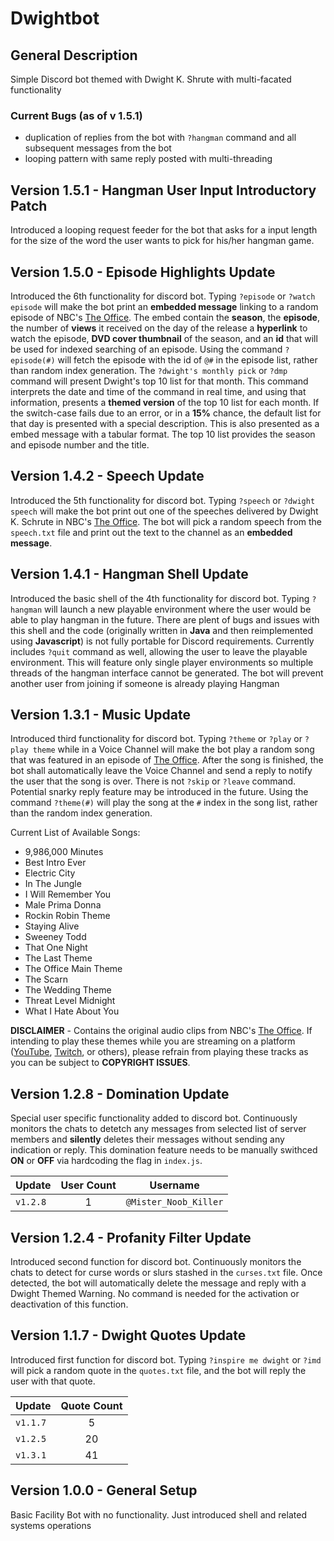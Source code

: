 # Dwightbot
## General Description
Simple Discord bot themed with Dwight K. Shrute with multi-facated functionality

### Current Bugs (as of v 1.5.1)
- duplication of replies from the bot with `?hangman` command and all subsequent messages from the bot
- looping pattern with same reply posted with multi-threading

## Version 1.5.1 - Hangman User Input Introductory Patch
Introduced a looping request feeder for the bot that asks for a input length for the size of the word the user wants to pick for his/her hangman game.

## Version 1.5.0 - Episode Highlights Update
Introduced the 6th functionality for discord bot.
Typing `?episode` or `?watch episode` will make the bot print an **embedded message** linking to a random episode of NBC's [The Office](https://www.peacocktv.com/stream-tv/the-office). The embed contain the **season**, the **episode**, the number of **views** it received on the day of the release a **hyperlink** to watch the episode, **DVD cover thumbnail** of the season, and an **id** that will be used for indexed searching of an episode. Using the command `?episode(#)` will fetch the episode with the id of `@#` in the episode list, rather than random index generation. The `?dwight's monthly pick` or `?dmp` command will present Dwight's top 10 list for that month. This command interprets the date and time of the command in real time, and using that information, presents a **themed version** of the top 10 list for each month. If the switch-case fails due to an error, or in a **15%** chance, the default list for that day is presented with a special description. This is also presented as a embed message with a tabular format. The top 10 list provides the season and episode number and the title.

## Version 1.4.2 - Speech Update
Introduced the 5th functionality for discord bot.
Typing `?speech` or `?dwight speech` will make the bot print out one of the speeches delivered by Dwight K. Schrute in NBC's [The Office](https://www.peacocktv.com/stream-tv/the-office). The bot will pick a random speech from the `speech.txt` file and print out the text to the channel as an **embedded message**.

## Version 1.4.1 - Hangman Shell Update
Introduced the basic shell of the 4th functionality for discord bot.
Typing `?hangman` will launch a new playable environment where the user would be able to play hangman in the future. There are plent of bugs and issues with this shell and the code (originally written in **Java** and then reimplemented using **Javascript**) is not fully portable for Discord requirements. Currently includes `?quit` command as well, allowing the user to leave the playable environment. This will feature only single player environments so multiple threads of the hangman interface cannot be generated. The bot will prevent another user from joining if someone is already playing Hangman

## Version 1.3.1 - Music Update
Introduced third functionality for discord bot.
Typing `?theme` or `?play` or `?play theme` while in a Voice Channel will make the bot play a random song that was featured in an episode of [The Office](https://www.peacocktv.com/stream-tv/the-office). After the song is finished, the bot shall automatically leave the Voice Channel and send a reply to notify the user that the song is over. There is not `?skip` or `?leave` command. Potential snarky reply feature may be introduced in the future. Using the command `?theme(#)` will play the song at the `#` index in the song list, rather than the random index generation.

Current List of Available Songs:
- 9,986,000 Minutes
- Best Intro Ever
- Electric City
- In The Jungle
- I Will Remember You
- Male Prima Donna
- Rockin Robin Theme
- Staying Alive
- Sweeney Todd
- That One Night
- The Last Theme
- The Office Main Theme
- The Scarn
- The Wedding Theme
- Threat Level Midnight
- What I Hate About You

**DISCLAIMER** - Contains the original audio clips from NBC's [The Office](https://www.peacocktv.com/stream-tv/the-office). If intending to play these themes while you are streaming on a platform ([YouTube](https://www.youtube.com), [Twitch](https://www.twitch.tv/), or others), please refrain from playing these tracks as you can be subject to **COPYRIGHT ISSUES**.

## Version 1.2.8 - Domination Update
Special user specific functionality added to discord bot.
Continuously monitors the chats to detetch any messages from selected list of server members and **silently** deletes their messages without sending any indication or reply. This domination feature needs to be manually swithced **ON** or **OFF** via hardcoding the flag in `index.js`.

| Update | User Count | Username |
| :--- | :---: | :---: |
| `v1.2.8` | 1 | `@Mister_Noob_Killer` |

## Version 1.2.4 - Profanity Filter Update
Introduced second function for discord bot.
Continuously monitors the chats to detect for curse words or slurs stashed in the `curses.txt` file. Once detected, the bot will automatically delete the message and reply with a Dwight Themed Warning. No command is needed for the activation or deactivation of this function.

## Version 1.1.7 - Dwight Quotes Update
Introduced first function for discord bot.
Typing `?inspire me dwight` or `?imd` will pick a random quote in the `quotes.txt` file, and the bot will reply the user with that quote.

| Update | Quote Count |
| --- | :---: |
| `v1.1.7` | 5 |
| `v1.2.5` | 20 |
| `v1.3.1` | 41 | 

## Version 1.0.0 - General Setup
Basic Facility Bot with no functionality. Just introduced shell and related systems operations
